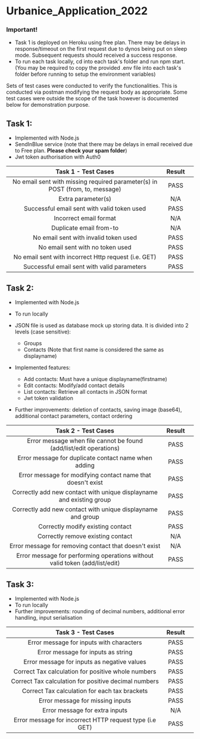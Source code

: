 # Urbanice_Application_2022

### Important!
- Task 1 is deployed on Heroku using free plan. There may be delays in response/timeout on the first request due to dynos being put on sleep mode. Subsequent requests should received a success response.
- To run each task locally, cd into each task's folder and run npm start. (You may be required to copy the provided .env file into each task's folder before running to setup the environment variables)

Sets of test cases were conducted to verify the functionalities. This is conducted via postman modifying the request body as appropriate. Some test cases were outside the scope of the task however is documented below for demonstration purpose.

## Task 1:
- Implemented with Node.js
- SendInBlue service (note that there may be delays in email received due to Free plan. __Please check your spam folder__)
- Jwt token authorisation with Auth0

| Task 1 - Test Cases | Result  |  |
| :---:   | :-: | :-: |
| No email sent with missing required parameter(s) in POST (from, to, message) | PASS |
| Extra parameter(s) | N/A
| Successful email sent with valid token used | PASS
| Incorrect email format | N/A
| Duplicate email from-to | N/A
| No email sent with invalid token used | PASS
| No email sent with no token used | PASS
| No email sent with incorrect Http request (i.e. GET) | PASS
| Successful email sent with valid parameters | PASS


## Task 2:
- Implemented with Node.js
- To run locally
- JSON file is used as database mock up storing data. It is divided into 2 levels (case sensitive):
    - Groups
    - Contacts (Note that first name is considered the same as displayname)
- Implemented features: 
    - Add contacts: Must have a unique displayname(firstname)
    - Edit contacts: Modify/add contact details
    - List contacts: Retrieve all contacts in JSON format
    - Jwt token validation

- Further improvements: deletion of contacts, saving image (base64), additional contact parameters, contact ordering

| Task 2 - Test Cases | Result  |  |
| :---:   | :-: | :-: |
| Error message when file cannot be found (add/list/edit operations) | PASS |
| Error message for duplicate contact name when adding | PASS
| Error message for modifying contact name that doesn't exist | PASS
| Correctly add new contact with unique displayname and existing group | PASS
| Correctly add new contact with unique displayname and group | PASS
| Correctly modify existing contact | PASS
| Correctly remove existing contact | N/A
| Error message for removing contact that doesn't exist | N/A
| Error message for performing operations without valid token (add/list/edit) | PASS


## Task 3:
- Implemented with Node.js
- To run locally
- Further improvements: rounding of decimal numbers, additional error handling, input serialisation

| Task 3 - Test Cases | Result  |  |
| :---:   | :-: | :-: |
| Error message for inputs with characters | PASS |
| Error message for inputs as string | PASS
| Error message for inputs as negative values | PASS
| Correct Tax calculation for positive whole numbers | PASS
| Correct Tax calculation for positive decimal numbers | PASS
| Correct Tax calculation for each tax brackets | PASS
| Error message for missing inputs | PASS
| Error message for extra inputs | N/A
| Error message for incorrect HTTP request type (i.e GET) | PASS
